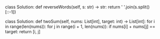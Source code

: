 class Solution:
    def reverseWords(self, s: str) -> str:
        return ' '.join(s.split()[::-1])






class Solution:
    def twoSum(self, nums: List[int], target: int) -> List[int]:
        for i in range(len(nums)):
            for j in range(i + 1, len(nums)):
                if nums[i] + nums[j] == target:
                    return [i, j]


